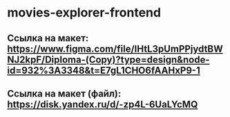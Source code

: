 # movies-explorer-frontend

## Ссылка на макет:  https://www.figma.com/file/IHtL3pUmPPjydtBWNJ2kpF/Diploma-(Copy)?type=design&node-id=932%3A3348&t=E7gL1CHO6fAAHxP9-1
## Ссылка на макет (файл):  https://disk.yandex.ru/d/-zp4L-6UaLYcMQ

